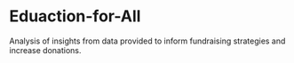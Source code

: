 # Eduaction-for-All
Analysis of insights from data provided to inform fundraising strategies and increase donations.
